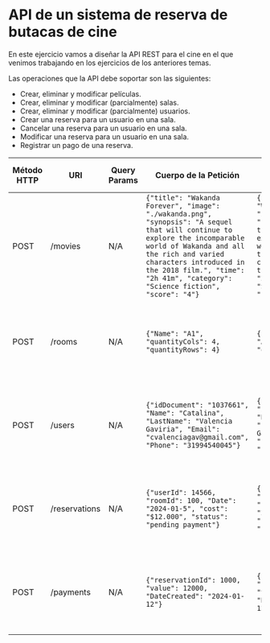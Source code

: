 # API de un sistema de reserva de butacas de cine

En este ejercicio vamos a diseñar la API REST para el cine en el que venimos trabajando en los ejercicios de los anteriores temas.

Las operaciones que la API debe soportar son las siguientes:
- Crear, eliminar y modificar películas.
- Crear, eliminar y modificar (parcialmente) salas.
- Crear, eliminar y modificar (parcialmente) usuarios.
- Crear una reserva para un usuario en una sala.
- Cancelar una reserva para un usuario en una sala.
- Modificar una reserva para un usuario en una sala.
- Registrar un pago de una reserva.

| Método HTTP                            | URI                   | Query Params  | Cuerpo de la Petición                                 | Cuerpo de la Respuesta                | Códigos de Respuesta                                |
|----------------------------------------|-----------------------|---------------|-----------------------------------------|---------------------------------------|---------------------------------------------------|
| POST                                   | /movies                 | N/A          | `{"title": "Wakanda Forever", "image": "./wakanda.png", "synopsis": "A sequel that will continue to explore the incomparable world of Wakanda and all the rich and varied characters introduced in the 2018 film.", "time": "2h 41m", "category": "Science fiction", "score": "4"}`                           | `{"movieId": 1, "title": "Wakanda Forever", "image": "./wakanda.png", "synopsis": "A sequel that will continue to explore the incomparable world of Wakanda and all the rich and varied characters introduced in the 2018 film.", "time": "2h 41m", "category": "Science fiction", "score": "4"}`             | 201 Created<br/>400 Bad Request<br/>500 Internal Server Error |
| POST                                   | /rooms                 | N/A          | `{"Name": "A1", "quantityCols": 4, "quantityRows": 4}`                     | `{"roomId": 100, "Name": "A1", "quantityCols": 4, "quantityRows": 4}`             | 201 Created<br/>400 Bad Request<br/>500 Internal Server Error |
| POST                                   | /users                 | N/A          | `{"idDocument": "1037661", "Name": "Catalina", "LastName": "Valencia Gaviria", "Email": "cvalenciagav@gmail.com", "Phone": "31994540045"}`                     | `{"userId": 14566, "idDocument": "1037661", "Name": "Catalina", "LastName": "Valencia Gaviria", "Email": "cvalenciagav@gmail.com", "Phone": "31994540045"}`             | 201 Created<br/>400 Bad Request<br/>500 Internal Server Error |
| POST                                   | /reservations                 | N/A          | `{"userId": 14566, "roomId": 100, "Date": "2024-01-5", "cost": "$12.000", "status": "pending payment"}`               | `{"reservationId": 1000, "userId": 14566, "roomId": 100, "Date": "2024-01-5"}, "cost": "$12.000", "status": "pending payment"`             | 201 Created<br/>400 Bad Request<br/>500 Internal Server Error |
| POST                                   | /payments                 | N/A          | `{"reservationId": 1000, "value": 12000, "DateCreated": "2024-01-12"}`     | `{"paymentId": 45656, "reservationId": 1000, "value": 12000, "DateCreated": "2024-01-12"}`             | 201 Created<br/>400 Bad Request<br/>500 Internal Server Error |